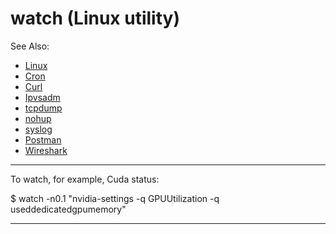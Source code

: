 # watch (Linux utility)

See Also:

  - [Linux](Linux.md)
  - [Cron](Cron.md)
  - [Curl](Curl.md)
  - [Ipvsadm](Ipvsadm.md)
  - [tcpdump](Tcpdump.md)
  - [nohup](Nohup.md)
  - [syslog](Syslog.md)
  - [Postman](Postman.md)
  - [Wireshark](Wireshark.md)

---

To watch, for example, Cuda status:

   $ watch -n0.1 "nvidia-settings -q GPUUtilization -q useddedicatedgpumemory"

---
